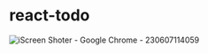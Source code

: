 # react-todo

![iScreen Shoter - Google Chrome - 230607114059](https://github.com/ankit-halfsquare/react-todo/assets/92157985/2bb10431-cb39-406b-9650-d4fd40074b9d)
